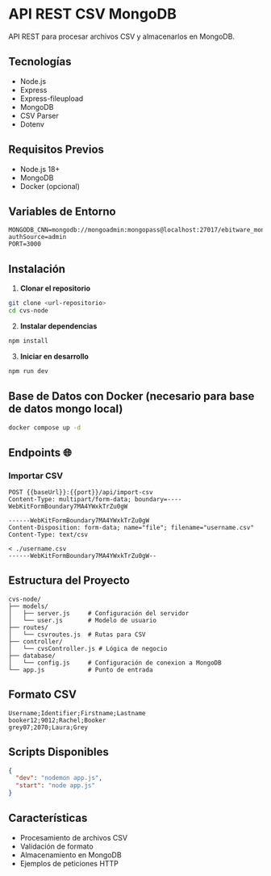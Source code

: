 # API REST CSV MongoDB

API REST para procesar archivos CSV y almacenarlos en MongoDB.

## Tecnologías 

- Node.js
- Express
- Express-fileupload 
- MongoDB
- CSV Parser
- Dotenv

## Requisitos Previos 

- Node.js 18+
- MongoDB
- Docker (opcional)

## Variables de Entorno 

```
MONGODB_CNN=mongodb://mongoadmin:mongopass@localhost:27017/ebitware_mongo?authSource=admin
PORT=3000
```

## Instalación 

1. **Clonar el repositorio**
```bash
git clone <url-repositorio>
cd cvs-node
```

2. **Instalar dependencias**
```bash
npm install
```

3. **Iniciar en desarrollo**
```bash
npm run dev
```

## Base de Datos con Docker (necesario para base de datos mongo local)

```bash
docker compose up -d
```

## Endpoints 🌐

### Importar CSV
```http
POST {{baseUrl}}:{{port}}/api/import-csv
Content-Type: multipart/form-data; boundary=----WebKitFormBoundary7MA4YWxkTrZu0gW

------WebKitFormBoundary7MA4YWxkTrZu0gW
Content-Disposition: form-data; name="file"; filename="username.csv"
Content-Type: text/csv

< ./username.csv
------WebKitFormBoundary7MA4YWxkTrZu0gW--
```

## Estructura del Proyecto 

```
cvs-node/
├── models/
│   ├── server.js     # Configuración del servidor
│   └── user.js       # Modelo de usuario
├── routes/
│   └── csvroutes.js  # Rutas para CSV
├── controller/
│   └── cvsController.js # Lógica de negocio
├── database/
│   └── config.js     # Configuración de conexion a MongoDB
└── app.js            # Punto de entrada
```

## Formato CSV 

```csv
Username;Identifier;Firstname;Lastname
booker12;9012;Rachel;Booker
grey07;2070;Laura;Grey
```

## Scripts Disponibles 

```json
{
  "dev": "nodemon app.js",
  "start": "node app.js"
}
```

## Características 

- Procesamiento de archivos CSV
- Validación de formato
- Almacenamiento en MongoDB
- Ejemplos de peticiones HTTP